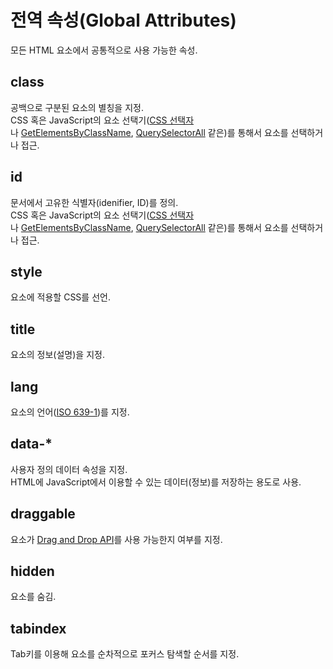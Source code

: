 # 전역 속성(Global Attributes)

모든 HTML 요소에서 공통적으로 사용 가능한 속성.

## class

공백으로 구분된 요소의 별칭을 지정.  
CSS 혹은 JavaScript의 요소 선택기([CSS 선택자](https://developer.mozilla.org/ko/docs/Web/CSS/CSS_%EC%84%A0%ED%83%9D%EC%9E%90)나 [GetElementsByClassName](https://developer.mozilla.org/ko/docs/Web/API/Document/getElementsByClassName), [QuerySelectorAll](https://developer.mozilla.org/ko/docs/Web/API/Document/querySelectorAll) 같은)를 통해서 요소를 선택하거나 접근.

## id

문서에서 고유한 식별자(idenifier, ID)를 정의.  
CSS 혹은 JavaScript의 요소 선택기([CSS 선택자](https://developer.mozilla.org/ko/docs/Web/CSS/CSS_%EC%84%A0%ED%83%9D%EC%9E%90)나 [GetElementsByClassName](https://developer.mozilla.org/ko/docs/Web/API/Document/getElementsByClassName), [QuerySelectorAll](https://developer.mozilla.org/ko/docs/Web/API/Document/querySelectorAll) 같은)를 통해서 요소를 선택하거나 접근.

## style

요소에 적용할 CSS를 선언.

## title

요소의 정보(설명)을 지정.

## lang

요소의 언어([ISO 639-1](https://ko.wikipedia.org/wiki/ISO_639-1_%EC%BD%94%EB%93%9C_%EB%AA%A9%EB%A1%9D))를 지정.

## data-\*

사용자 정의 데이터 속성을 지정.  
HTML에 JavaScript에서 이용할 수 있는 데이터(정보)를 저장하는 용도로 사용.

## draggable

요소가 [Drag and Drop API](https://developer.mozilla.org/en-US/docs/Web/API/HTML_Drag_and_Drop_API)를 사용 가능한지 여부를 지정.

## hidden

요소를 숨김.

## tabindex

Tab키를 이용해 요소를 순차적으로 포커스 탐색할 순서를 지정.